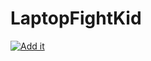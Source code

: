 # LaptopFightKid
[![Add it](/snapcode.png)](https://www.snapchat.com/unlock/?type=SNAPCODE&uuid=0119ca6c292d4f49b052350f27bab30e&metadata=01)
